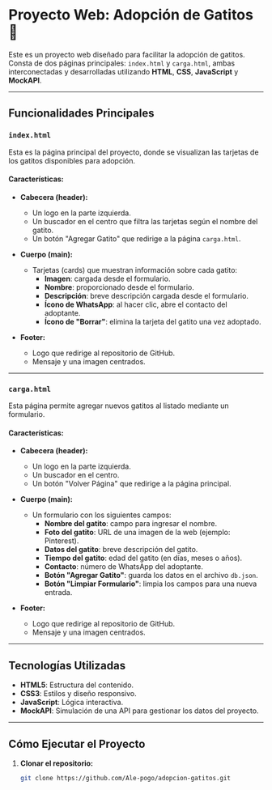 # Proyecto Web: Adopción de Gatitos 🐾

Este es un proyecto web diseñado para facilitar la adopción de gatitos. Consta de dos páginas principales: `index.html` y `carga.html`, ambas interconectadas y desarrolladas utilizando **HTML**, **CSS**, **JavaScript** y **MockAPI**.

---

## Funcionalidades Principales

### `index.html`
Esta es la página principal del proyecto, donde se visualizan las tarjetas de los gatitos disponibles para adopción. 

#### Características:
- **Cabecera (header):**
  - Un logo en la parte izquierda.
  - Un buscador en el centro que filtra las tarjetas según el nombre del gatito.
  - Un botón "Agregar Gatito" que redirige a la página `carga.html`.

- **Cuerpo (main):**
  - Tarjetas (cards) que muestran información sobre cada gatito:
    - **Imagen**: cargada desde el formulario.
    - **Nombre**: proporcionado desde el formulario.
    - **Descripción**: breve descripción cargada desde el formulario.
    - **Ícono de WhatsApp**: al hacer clic, abre el contacto del adoptante.
    - **Ícono de "Borrar"**: elimina la tarjeta del gatito una vez adoptado.

- **Footer:**
  - Logo que redirige al repositorio de GitHub.
  - Mensaje y una imagen centrados.

---

### `carga.html`
Esta página permite agregar nuevos gatitos al listado mediante un formulario.

#### Características:
- **Cabecera (header):**
  - Un logo en la parte izquierda.
  - Un buscador en el centro.
  - Un botón "Volver Página" que redirige a la página principal.

- **Cuerpo (main):**
  - Un formulario con los siguientes campos:
    - **Nombre del gatito**: campo para ingresar el nombre.
    - **Foto del gatito**: URL de una imagen de la web (ejemplo: Pinterest).
    - **Datos del gatito**: breve descripción del gatito.
    - **Tiempo del gatito**: edad del gatito (en días, meses o años).
    - **Contacto**: número de WhatsApp del adoptante.
    - **Botón "Agregar Gatito"**: guarda los datos en el archivo `db.json`.
    - **Botón "Limpiar Formulario"**: limpia los campos para una nueva entrada.

- **Footer:**
  - Logo que redirige al repositorio de GitHub.
  - Mensaje y una imagen centrados.

---

## Tecnologías Utilizadas

- **HTML5**: Estructura del contenido.
- **CSS3**: Estilos y diseño responsivo.
- **JavaScript**: Lógica interactiva.
- **MockAPI**: Simulación de una API para gestionar los datos del proyecto.

---

## Cómo Ejecutar el Proyecto

1. **Clonar el repositorio:**
   ```bash
   git clone https://github.com/Ale-pogo/adopcion-gatitos.git
